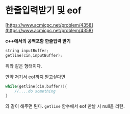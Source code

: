 # 한줄입력받기 및 eof

[https://www.acmicpc.net/problem/4358](https://www.acmicpc.net/problem/4358)

**c++에서의 공백포함 한줄입력 받기**

```cpp
string inputBuffer;
getline(cin,inputBuffer);
```

위와 같은 형태이다.

만약 저기서 eof까지 받고싶다면

```cpp
while(getline(cin,buffer)){
    //....do something
}
```

와 같이 해주면 된다.
`getline` 함수에서 eof 만날 시 null을 리턴.
